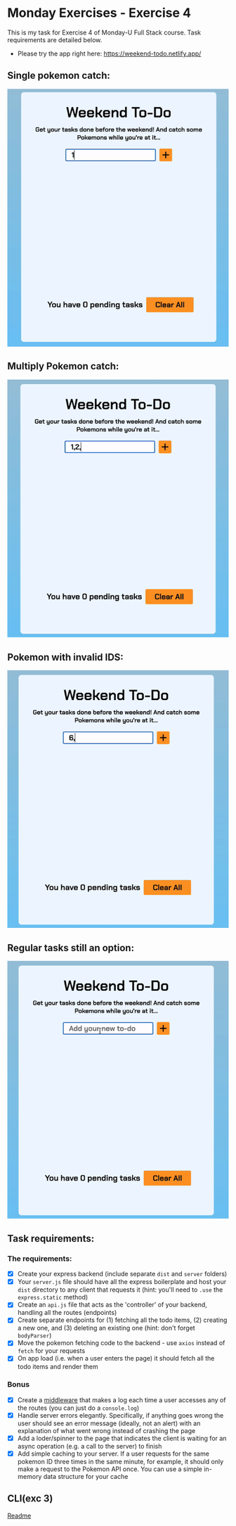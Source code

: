 # Monday Exercises - Exercise 4

This is my task for Exercise 4 of Monday-U Full Stack course. Task requirements are detailed below.

-  Please try the app right here: https://weekend-todo.netlify.app/

## Single pokemon catch:

![single pokemon](./dist/assets/singlePokemon.gif)

## Multiply Pokemon catch:

![multiple pokemon](./dist/assets/multiplePokemon.gif)

## Pokemon with invalid IDS:

![invalid pokemon](./dist/assets/invalidPokemon.gif)

## Regular tasks still an option:

![regular tasks](./dist/assets/tasks.gif)

## Task requirements:

### The requirements:

-  [x] Create your express backend (include separate `dist` and `server` folders)
-  [x] Your `server.js` file should have all the express boilerplate and host your `dist` directory to any client that requests it (hint: you'll need to `.use` the `express.static` method)
-  [x] Create an `api.js` file that acts as the 'controller' of your backend, handling all the routes (endpoints)
-  [x] Create separate endpoints for (1) fetching all the todo items, (2) creating a new one, and (3) deleting an existing one (hint: don't forget `bodyParser`)
-  [x] Move the pokemon fetching code to the backend - use `axios` instead of `fetch` for your requests
-  [x] On app load (i.e. when a user enters the page) it should fetch all the todo items and render them

### Bonus

-  [x] Create a [middleware](https://expressjs.com/en/guide/using-middleware.html) that makes a log each time a user accesses any of the routes (you can just do a `console.log`)
-  [x] Handle server errors elegantly. Specifically, if anything goes wrong the user should see an error message (ideally, not an alert) with an explanation of what went wrong instead of crashing the page
-  [x] Add a loder/spinner to the page that indicates the client is waiting for an async operation (e.g. a call to the server) to finish
-  [x] Add simple caching to your server. If a user requests for the same pokemon ID three times in the same minute, for example, it should only make a request to the Pokemon API once. You can use a simple in-memory data structure for your cache

## CLI(exc 3)

[Readme](./cli-ex3/README.md)
